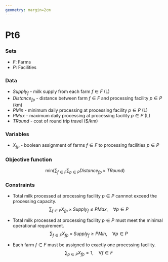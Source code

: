 ```yaml
---
geometry: margin=2cm
---
```

# Pt6

### Sets
- $F:$ Farms
- $P:$ Facilities

### Data
- $Supply_{f}$ - milk supply from each farm $f \in F$ (L)
- $Distance_{fp}$ - distance between farm $f \in F$ and processing facility $p \in P$ (km) 
- $PMin$ - minimum daily processing at processing facility $p \in P$ (L)
- $PMax$ - maximum daily processing at processing facility $p \in P$ (L)
- $TRound$ - cost of round trip travel ($/km)

### Variables
- $X_{fp}$ - boolean assignment of farms $f \in F$ to processing facilities $p \in P$

### Objective function
$$\textrm{min} \Big(\sum_{f \in F} \sum_{p \in P}  Distance_{fp} \times TRound \Big)$$

### Constraints
- Total milk processed at processing facility $p \in P$ cannnot exceed the processing capacity. 
$$\sum_{f \in F} X_{fp} \times Supply_{f} \leq PMax, \quad \forall p \in P$$

- Total milk processed at processing facility $p \in P$ must meet the minimal operational requirement. 
$$\sum_{f \in F} X_{fp} \times Supply_{f} \geq PMin, \quad \forall p \in P$$

- Each farm $f \in F$ must be assigned to exactly one processing facility. 
$$\sum_{p \in P} X_{fp} = 1, \quad \forall f \in F$$



